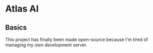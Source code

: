 # Atlas AI

## Basics

This project has finally been made open-source because I'm tired of managing my own development server.